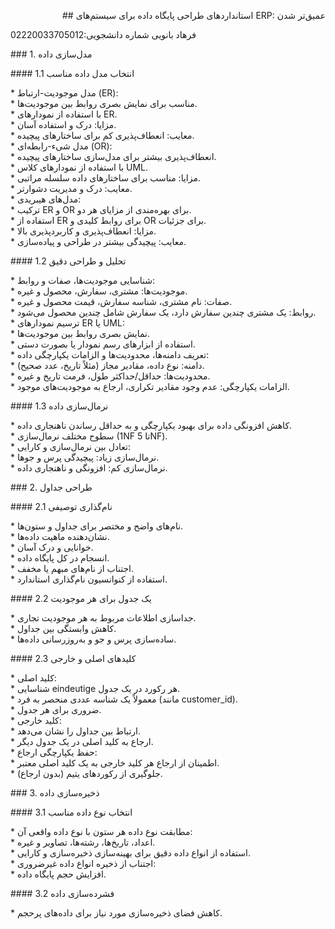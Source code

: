 <p style="text-align: right;">## استانداردهای طراحی پایگاه داده برای سیستم&zwnj;های ERP: عمیق&zwnj;تر شدن</p>
<p> 02220033705012:فرهاد بانویی شماره دانشجویی </p>
<p>### 1. مدل&zwnj;سازی داده</p>
<p>#### 1.1 انتخاب مدل داده مناسب</p>
<p>* مدل موجودیت-ارتباط (ER):<br /> * مناسب برای نمایش بصری روابط بین موجودیت&zwnj;ها.<br /> * با استفاده از نمودارهای ER.<br /> * مزایا: درک و استفاده آسان.<br /> * معایب: انعطاف&zwnj;پذیری کم برای ساختارهای پیچیده.<br />* مدل شیء-رابطه&zwnj;ای (OR):<br /> * انعطاف&zwnj;پذیری بیشتر برای مدل&zwnj;سازی ساختارهای پیچیده.<br /> * با استفاده از نمودارهای کلاس UML.<br /> * مزایا: مناسب برای ساختارهای داده سلسله مراتبی.<br /> * معایب: درک و مدیریت دشوارتر.<br />* مدل&zwnj;های هیبریدی:<br /> * ترکیب ER و OR برای بهره&zwnj;مندی از مزایای هر دو.<br /> * استفاده از ER برای روابط کلیدی و OR برای جزئیات.<br /> * مزایا: انعطاف&zwnj;پذیری و کاربردپذیری بالا.<br /> * معایب: پیچیدگی بیشتر در طراحی و پیاده&zwnj;سازی.</p>
<p>#### 1.2 تحلیل و طراحی دقیق</p>
<p>* شناسایی موجودیت&zwnj;ها، صفات و روابط:<br /> * موجودیت&zwnj;ها: مشتری، سفارش، محصول و غیره.<br /> * صفات: نام مشتری، شناسه سفارش، قیمت محصول و غیره.<br /> * روابط: یک مشتری چندین سفارش دارد، یک سفارش شامل چندین محصول می&zwnj;شود.<br />* ترسیم نمودارهای ER یا UML:<br /> * نمایش بصری روابط بین موجودیت&zwnj;ها.<br /> * استفاده از ابزارهای رسم نمودار یا بصورت دستی.<br />* تعریف دامنه&zwnj;ها، محدودیت&zwnj;ها و الزامات یکپارچگی داده:<br /> * دامنه: نوع داده، مقادیر مجاز (مثلاً تاریخ، عدد صحیح).<br /> * محدودیت&zwnj;ها: حداقل/حداکثر طول، فرمت تاریخ و غیره.<br /> * الزامات یکپارچگی: عدم وجود مقادیر تکراری، ارجاع به موجودیت&zwnj;های موجود.</p>
<p>#### 1.3 نرمال&zwnj;سازی داده</p>
<p>* کاهش افزونگی داده برای بهبود یکپارچگی و به حداقل رساندن ناهنجاری داده.<br />* سطوح مختلف نرمال&zwnj;سازی (1NF تا 5NF).<br />* تعادل بین نرمال&zwnj;سازی و کارایی:<br /> * نرمال&zwnj;سازی زیاد: پیچیدگی پرس و جوها.<br /> * نرمال&zwnj;سازی کم: افزونگی و ناهنجاری داده.</p>
<p>### 2. طراحی جداول</p>
<p>#### 2.1 نام&zwnj;گذاری توصیفی</p>
<p>* نام&zwnj;های واضح و مختصر برای جداول و ستون&zwnj;ها.<br /> * نشان&zwnj;دهنده ماهیت داده&zwnj;ها.<br /> * خوانایی و درک آسان.<br /> * انسجام در کل پایگاه داده.<br />* اجتناب از نام&zwnj;های مبهم یا مخفف.<br />* استفاده از کنوانسیون نام&zwnj;گذاری استاندارد.</p>
<p>#### 2.2 یک جدول برای هر موجودیت</p>
<p>* جداسازی اطلاعات مربوط به هر موجودیت تجاری.<br />* کاهش وابستگی بین جداول.<br />* ساده&zwnj;سازی پرس و جو و به&zwnj;روزرسانی داده&zwnj;ها.</p>
<p>#### 2.3 کلیدهای اصلی و خارجی</p>
<p>* کلید اصلی:<br /> * شناسایی eindeutige هر رکورد در یک جدول.<br /> * معمولاً یک شناسه عددی منحصر به فرد (مانند customer_id).<br /> * ضروری برای هر جدول.<br />* کلید خارجی:<br /> * ارتباط بین جداول را نشان می&zwnj;دهد.<br /> * ارجاع به کلید اصلی در یک جدول دیگر.<br /> * حفظ یکپارچگی ارجاع:<br /> * اطمینان از ارجاع هر کلید خارجی به یک کلید اصلی معتبر.<br /> * جلوگیری از رکوردهای یتیم (بدون ارجاع).</p>
<p>### 3. ذخیره&zwnj;سازی داده</p>
<p>#### 3.1 انتخاب نوع داده مناسب</p>
<p>* مطابقت نوع داده هر ستون با نوع داده واقعی آن:<br /> * اعداد، تاریخ&zwnj;ها، رشته&zwnj;ها، تصاویر و غیره.<br />* استفاده از انواع داده دقیق برای بهینه&zwnj;سازی ذخیره&zwnj;سازی و کارایی.<br />* اجتناب از ذخیره انواع داده غیرضروری:<br /> * افزایش حجم پایگاه داده.</p>
<p>#### 3.2 فشرده&zwnj;سازی داده</p>
<p>* کاهش فضای ذخیره&zwnj;سازی مورد نیاز برای داده&zwnj;های پرحجم.</p>
